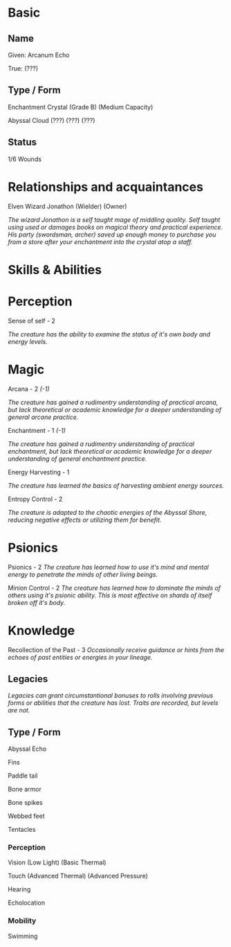 # Basic

## Name

Given: Arcanum Echo

True: (???)

## Type / Form

Enchantment Crystal (Grade B) (Medium Capacity)

Abyssal Cloud (???) (???) (???)

## Status

1/6 Wounds

# Relationships and acquaintances 

Elven Wizard Jonathon (Wielder) (Owner)

*The wizard Jonathon is a self taught mage of middling quality. Self taught using used or damages books on magical theory and practical experience. His party (swordsman, archer) saved up enough money to purchase you from a store after your enchantment into the crystal atop a staff.*

# Skills & Abilities

# Perception

Sense of self - 2

*The creature has the ability to examine the status of it's own body and energy levels.*

# Magic

Arcana - 2 *(-1)*

*The creature has gained a rudimentry understanding of practical arcana, but lack theoretical or academic knowledge for a deeper understanding of general arcane practice.*

Enchantment - 1 *(-1)*

*The creature has gained a rudimentry understanding of practical enchantment, but lack theoretical or academic knowledge for a deeper understanding of general enchantment practice.*

Energy Harvesting - 1

*The creature has learned the basics of harvesting ambient energy sources.*

Entropy Control - 2

*The creature is adapted to the chaotic energies of the Abyssal Shore, reducing negative effects or utilizing them for benefit.*

# Psionics

Psionics  - 2
*The creature has learned how to use it's mind and mental energy to penetrate the minds of other living beings.*

Minion Control - 2
*The creature has learned how to dominate the minds of others using it's psionic ability. This is most effective on shards of itself broken off it's body.*

# Knowledge

Recollection of the Past - 3
*Occasionally receive guidance or hints from the echoes of past entities or energies in your lineage.*

## Legacies

*Legacies can grant circumstantional bonuses to rolls involving previous forms or abilities that the creature has lost. Traits are recorded, but levels are not.*

## Type / Form

Abyssal Echo

Fins

Paddle tail

Bone armor

Bone spikes

Webbed feet

Tentacles

### Perception

Vision (Low Light) (Basic Thermal)

Touch (Advanced Thermal) (Advanced Pressure)

Hearing

Echolocation

### Mobility

Swimming
